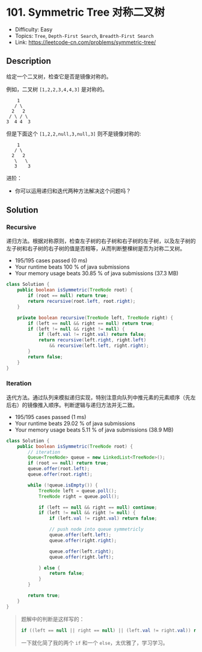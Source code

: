 # 101. Symmetric Tree 对称二叉树

- Difficulty: Easy
- Topics: `Tree`, `Depth-First Search`, `Breadth-First Search`
- Link: https://leetcode-cn.com/problems/symmetric-tree/

## Description

给定一个二叉树，检查它是否是镜像对称的。

例如，二叉树 `[1,2,2,3,4,4,3]` 是对称的。
```
    1
   / \
  2   2
 / \ / \
3  4 4  3
```

但是下面这个 `[1,2,2,null,3,null,3]` 则不是镜像对称的:

```
    1
   / \
  2   2
   \   \
   3    3
```

进阶：
- 你可以运用递归和迭代两种方法解决这个问题吗？

## Solution

### Recursive

递归方法。根据对称原则，检查左子树的右子树和右子树的左子树，以及左子树的左子树和右子树的右子树的值是否相等，从而判断整棵树是否为对称二叉树。

- 195/195 cases passed (0 ms)
- Your runtime beats 100 % of java submissions
- Your memory usage beats 30.85 % of java submissions (37.3 MB)

```java
class Solution {
    public boolean isSymmetric(TreeNode root) {
        if (root == null) return true;
        return recursive(root.left, root.right);
    }

    private boolean recursive(TreeNode left, TreeNode right) {
        if (left == null && right == null) return true;
        if (left != null && right != null) {
            if (left.val != right.val) return false;
            return recursive(left.right, right.left)
                && recursive(left.left, right.right);
        }
        return false;
    }
}
```

### Iteration

迭代方法。通过队列来模拟递归实现，特别注意向队列中推元素的元素顺序（先左后右）的镜像推入顺序。判断逻辑与递归方法并无二致。

- 195/195 cases passed (1 ms)
- Your runtime beats 29.02 % of java submissions
- Your memory usage beats 5.11 % of java submissions (38.9 MB)

```java
class Solution {
    public boolean isSymmetric(TreeNode root) {
        // iteration
        Queue<TreeNode> queue = new LinkedList<TreeNode>();
        if (root == null) return true;
        queue.offer(root.left);
        queue.offer(root.right);

        while (!queue.isEmpty()) {
            TreeNode left = queue.poll();
            TreeNode right = queue.poll();

            if (left == null && right == null) continue;
            if (left != null && right != null) {
                if (left.val != right.val) return false;

                // push node into queue symmetricly
                queue.offer(left.left);
                queue.offer(right.right);

                queue.offer(left.right);
                queue.offer(right.left);

            } else {
                return false;
            }
        }

        return true;
    }
}
```

> 题解中的判断是这样写的：
> ```java
> if ((left == null || right == null) || (left.val != right.val)) return false;
> ```
> 一下就化简了我的两个 `if` 和一个 `else`，太优雅了，学习学习。
